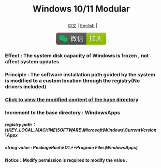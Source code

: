 # <p align="center">Windows 10/11 Modular</p>

<p align="center"> | <a href="https://github.com/stermso/Windows-Modular/blob/main/README.md">中文</a> | <a href="https://github.com/stermso/Windows-Modular/blob/main/Docs/README-EN.md">English</a> | </p>

<p align="center"><a href="https://raw.githubusercontent.com/stermso/Windows-Modular/main/Static/WechatPerson.jpg"><img src="../Static/Wechat.svg"></a></p>


### Effect : The system disk capacity of Windows is frozen , not affect system updates


### Principle : The software installation path guided by the system is modified to a custom location through the registry(No drivers included)
### [Click to view the modified content of the base directory](https://github.com/stermso/Windows-Modular/blob/main/main.bat "main.bat")


### Increment to the base directory : WindowsApps

##### registry path：HKEY_LOCAL_MACHINE\SOFTWARE\Microsoft\Windows\CurrentVersion\Appx

##### string value : PackageRoot=>D:\\**Program Files\WindowsApps)

**Notice：Modify permission is required to modify the value .**
